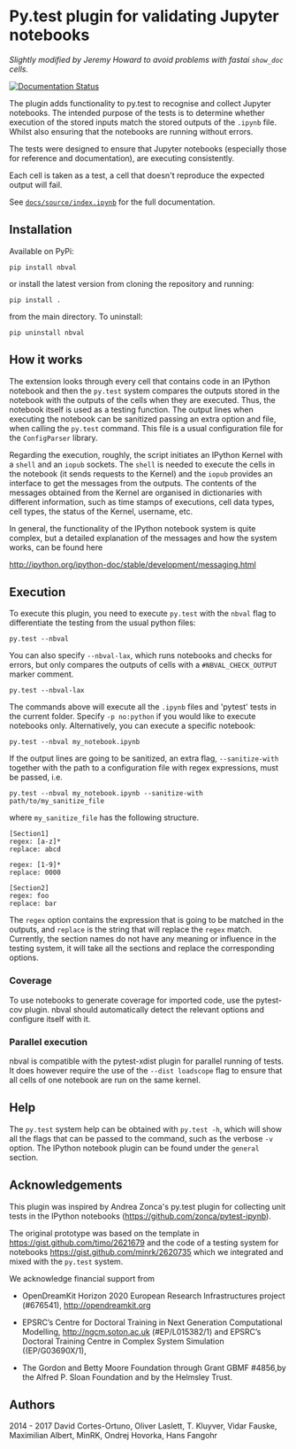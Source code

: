 # Py.test plugin for validating Jupyter notebooks

*Slightly modified by Jeremy Howard to avoid problems with fastai `show_doc` cells.*

[![Documentation Status](https://readthedocs.org/projects/nbval/badge/)](https://nbval.readthedocs.io/)

The plugin adds functionality to py.test to recognise and collect Jupyter
notebooks. The intended purpose of the tests is to determine whether execution
of the stored inputs match the stored outputs of the `.ipynb` file. Whilst also
ensuring that the notebooks are running without errors.

The tests were designed to ensure that Jupyter notebooks (especially those for
reference and documentation), are executing consistently.

Each cell is taken as a test, a cell that doesn't reproduce the expected
output will fail.

See [`docs/source/index.ipynb`](http://nbviewer.jupyter.org/github/computationalmodelling/nbval/blob/master/docs/source/index.ipynb) for the full documentation.

## Installation
Available on PyPi:

    pip install nbval

or install the latest version from cloning the repository and running:

    pip install .

from the main directory. To uninstall:

    pip uninstall nbval


## How it works
The extension looks through every cell that contains code in an IPython notebook
and then the `py.test` system compares the outputs stored in the notebook
with the outputs of the cells when they are executed. Thus, the notebook itself is
used as a testing function.
The output lines when executing the notebook can be sanitized passing an
extra option and file, when calling the `py.test` command. This file
is a usual configuration file for the `ConfigParser` library.

Regarding the execution, roughly, the script initiates an
IPython Kernel with a `shell` and
an `iopub` sockets. The `shell` is needed to execute the cells in
the notebook (it sends requests to the Kernel) and the `iopub` provides
an interface to get the messages from the outputs. The contents
of the messages obtained from the Kernel are organised in dictionaries
with different information, such as time stamps of executions,
cell data types, cell types, the status of the Kernel, username, etc.

In general, the functionality of the IPython notebook system is
quite complex, but a detailed explanation of the messages
and how the system works, can be found here

http://ipython.org/ipython-doc/stable/development/messaging.html

## Execution
To execute this plugin, you need to execute `py.test` with the `nbval` flag
to differentiate the testing from the usual python files:

    py.test --nbval

You can also specify `--nbval-lax`, which runs notebooks and checks for
errors, but only compares the outputs of cells with a `#NBVAL_CHECK_OUTPUT`
marker comment.

    py.test --nbval-lax

The commands above will execute all the `.ipynb` files and 'pytest' tests in the current folder.
Specify `-p no:python` if you would like to execute notebooks only. Alternatively, you can execute a specific notebook:

    py.test --nbval my_notebook.ipynb

If the output lines are going to be sanitized, an extra flag, `--sanitize-with`
together with the path to a configuration file with regex expressions, must be passed,
i.e.

    py.test --nbval my_notebook.ipynb --sanitize-with path/to/my_sanitize_file

where `my_sanitize_file` has the following structure.

```
[Section1]
regex: [a-z]*
replace: abcd

regex: [1-9]*
replace: 0000

[Section2]
regex: foo
replace: bar
```

The `regex` option contains the expression that is going to be matched in the outputs, and
`replace` is the string that will replace the `regex` match. Currently, the section
names do not have any meaning or influence in the testing system, it will take
all the sections and replace the corresponding options.


### Coverage

To use notebooks to generate coverage for imported code, use the pytest-cov plugin.
nbval should automatically detect the relevant options and configure itself with it.


### Parallel execution

nbval is compatible with the pytest-xdist plugin for parallel running of tests. It does
however require the use of the `--dist loadscope` flag to ensure that all cells of one
notebook are run on the same kernel.


## Help
The `py.test` system help can be obtained with `py.test -h`, which will
show all the flags that can be passed to the command, such as the
verbose `-v` option. The IPython notebook plugin can be found under the
`general` section.


## Acknowledgements
This plugin was inspired by Andrea Zonca's py.test plugin for collecting unit
tests in the IPython notebooks (https://github.com/zonca/pytest-ipynb).

The original prototype was based on the template in
https://gist.github.com/timo/2621679 and the code of a testing system
for notebooks https://gist.github.com/minrk/2620735 which we
integrated and mixed with the `py.test` system.

We acknowledge financial support from

- OpenDreamKit Horizon 2020 European Research Infrastructures project (#676541), http://opendreamkit.org

- EPSRC’s Centre for Doctoral Training in Next Generation
  Computational Modelling, http://ngcm.soton.ac.uk (#EP/L015382/1) and
  EPSRC’s Doctoral Training Centre in Complex System Simulation
  ((EP/G03690X/1),

- The Gordon and Betty Moore Foundation through Grant GBMF #4856,by the
  Alfred P. Sloan Foundation and by the Helmsley Trust.


## Authors

2014 - 2017 David Cortes-Ortuno, Oliver Laslett, T. Kluyver, Vidar
Fauske, Maximilian Albert, MinRK, Ondrej Hovorka, Hans Fangohr
